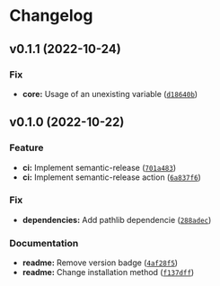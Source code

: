 # Changelog

<!--next-version-placeholder-->

## v0.1.1 (2022-10-24)
### Fix
* **core:** Usage of an unexisting variable ([`d18640b`](https://github.com/liondocs/liondocs-sublime/commit/d18640b1a8435ec97fd0131bcc0fe1aa56b9e13f))

## v0.1.0 (2022-10-22)
### Feature
* **ci:** Implement semantic-release ([`701a483`](https://github.com/liondocs/liondocs-sublime/commit/701a4837e5810dde98d09e6dd6f178eaa84332a8))
* **ci:** Implement semantic-release action ([`6a837f6`](https://github.com/liondocs/liondocs-sublime/commit/6a837f63de2652ebc7d970852be24c0e9311b058))

### Fix
* **dependencies:** Add pathlib dependencie ([`288adec`](https://github.com/liondocs/liondocs-sublime/commit/288adec9f69486b6f5e0e1d7870ab621710d3904))

### Documentation
* **readme:** Remove version badge ([`4af28f5`](https://github.com/liondocs/liondocs-sublime/commit/4af28f5b594106b5e20d712ca9aa41c20d7384bf))
* **readme:** Change installation method ([`f137dff`](https://github.com/liondocs/liondocs-sublime/commit/f137dffd6dfe561acd0253f1b222539cea7a4c7b))
